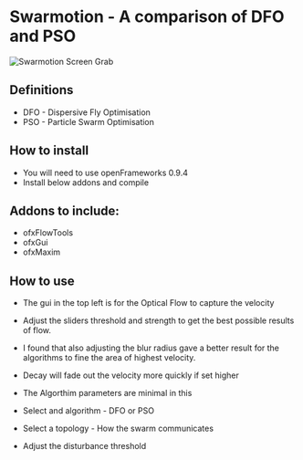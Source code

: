 # Swarmotion - A comparison of DFO and PSO

![Swarmotion Screen Grab
](https://github.com/iamterryclark/Swarmotion/blob/master/Swarmotion_Screenshot.png)

## Definitions
- DFO - Dispersive Fly Optimisation
- PSO - Particle Swarm Optimisation

## How to install
- You will need to use openFrameworks 0.9.4
- Install below addons and compile

## Addons to include:
- ofxFlowTools
- ofxGui
- ofxMaxim

## How to use
- The gui in the top left is for the Optical Flow to capture the 
velocity
- Adjust the sliders threshold and strength to 
get the best possible results of flow.
- I found that also adjusting the blur radius 
gave a better result for the algorithms to fine 
the area of highest velocity.
- Decay will fade out the velocity more quickly 
if set higher

- The Algorthim parameters are minimal in this
- Select and algorithm - DFO or PSO
- Select a topology - How the swarm communicates
- Adjust the disturbance threshold 
